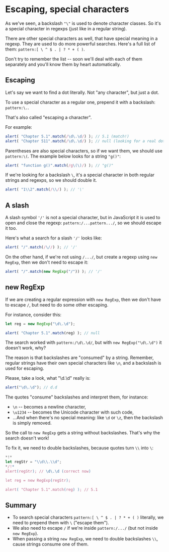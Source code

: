 
# Escaping, special characters

As we've seen, a backslash `"\"` is used to denote character classes. So it's a special character in regexps (just like in a regular string).

There are other special characters as well, that have special meaning in a regexp. They are used to do more powerful searches. Here's a full list of them: `pattern:[ \ ^ $ . | ? * + ( )`.

Don't try to remember the list -- soon we'll deal with each of them separately and you'll know them by heart automatically.

## Escaping

Let's say we want to find a dot literally. Not "any character", but just a dot.

To use a special character as a regular one, prepend it with a backslash: `pattern:\.`.

That's also called "escaping a character".

For example:
```js run
alert( "Chapter 5.1".match(/\d\.\d/) ); // 5.1 (match!)
alert( "Chapter 511".match(/\d\.\d/) ); // null (looking for a real dot \.)
```

Parentheses are also special characters, so if we want them, we should use `pattern:\(`. The example below looks for a string `"g()"`:

```js run
alert( "function g()".match(/g\(\)/) ); // "g()"
```

If we're looking for a backslash `\`, it's a special character in both regular strings and regexps, so we should double it.

```js run
alert( "1\\2".match(/\\/) ); // '\'
```

## A slash

A slash symbol `'/'` is not a special character, but in JavaScript it is used to open and close the regexp: `pattern:/...pattern.../`, so we should escape it too.

Here's what a search for a slash `'/'` looks like:

```js run
alert( "/".match(/\//) ); // '/'
```

On the other hand, if we're not using `/.../`, but create a regexp using `new RegExp`, then we don't need to escape it:

```js run
alert( "/".match(new RegExp("/")) ); // '/'
```                                                                                                                                                                                   

## new RegExp

If we are creating a regular expression with `new RegExp`, then we don't have to escape `/`, but need to do some other escaping.

For instance, consider this:

```js run
let reg = new RegExp("\d\.\d");

alert( "Chapter 5.1".match(reg) ); // null
```

The search worked with `pattern:/\d\.\d/`, but with `new RegExp("\d\.\d")` it doesn't work, why?

The reason is that backslashes are "consumed" by a string. Remember, regular strings have their own special characters like `\n`, and a backslash is used for escaping.

Please, take a look, what "\d\.\d" really is:

```js run
alert("\d\.\d"); // d.d
```

The quotes "consume" backslashes and interpret them, for instance:

- `\n` -- becomes a newline character,
- `\u1234` -- becomes the Unicode character with such code,
- ...And when there's no special meaning: like `\d` or `\z`, then the backslash is simply removed.

So the call to `new RegExp` gets a string without backslashes. That's why the search doesn't work!

To fix it, we need to double backslashes, because quotes turn `\\` into `\`:

```js run
*!*
let regStr = "\\d\\.\\d";
*/!*
alert(regStr); // \d\.\d (correct now)

let reg = new RegExp(regStr);

alert( "Chapter 5.1".match(reg) ); // 5.1
```

## Summary

- To search special characters `pattern:[ \ ^ $ . | ? * + ( )` literally, we need to prepend them with `\` ("escape them").
- We also need to escape `/` if we're inside `pattern:/.../` (but not inside `new RegExp`).
- When passing a string `new RegExp`, we need to double backslashes `\\`, cause strings consume one of them.
